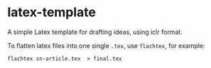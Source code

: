 # latex-template

A simple Latex template for drafting ideas, using iclr format.


To flatten latex files into one single `.tex`, use `flachtex`, for example:
```
flachtex sn-article.tex  > final.tex
```
